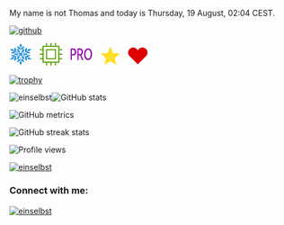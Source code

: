 My name is not Thomas and today is Thursday, 19 August, 02:04 CEST.

[<img src='https://cdn.jsdelivr.net/npm/simple-icons@3.0.1/icons/github.svg' alt='github' height='40'>](https://github.com/einSelbst)  

<a href='https://archiveprogram.github.com/'><img src='https://raw.githubusercontent.com/acervenky/animated-github-badges/master/assets/acbadge.gif' width='40' height='40'></a> <a href='https://docs.github.com/en/developers'><img src='https://raw.githubusercontent.com/acervenky/animated-github-badges/master/assets/devbadge.gif' width='40' height='40'></a> <a href='https://github.com/pricing'><img src='https://raw.githubusercontent.com/acervenky/animated-github-badges/master/assets/pro.gif' width='40' height='40'></a> <a href='https://stars.github.com/'><img src='https://raw.githubusercontent.com/acervenky/animated-github-badges/master/assets/starbadge.gif' width='35' height='35'></a> <a href='https://docs.github.com/en/github/supporting-the-open-source-community-with-github-sponsors'><img src='https://raw.githubusercontent.com/acervenky/animated-github-badges/master/assets/sponsorbadge.gif' width='35' height='35'></a> 

[![trophy](https://github-profile-trophy.vercel.app/?username=einSelbst)](https://github.com/ryo-ma/github-profile-trophy)

<img align="left" src="https://github-readme-stats.vercel.app/api/top-langs?username=einselbst&show_icons=true&locale=en&layout=compact&theme=dracula" alt="einselbst" />

![GitHub stats](https://github-readme-stats.vercel.app/api?username=einSelbst&show_icons=true&count_private=true&theme=dracula)  

![GitHub metrics](https://metrics.lecoq.io/einSelbst)  

![GitHub streak stats](https://github-readme-streak-stats.herokuapp.com/?user=einSelbst)  

![Profile views](https://gpvc.arturio.dev/einSelbst)

<p align="left"> <a href="https://twitter.com/einselbst" target="blank"><img src="https://img.shields.io/twitter/follow/einselbst?logo=twitter&style=for-the-badge&theme=dracula" alt="einselbst" /></a> </p>

<h3 align="left">Connect with me:</h3>
<p align="left">
<a href="https://twitter.com/einselbst" target="blank"><img align="center" src="https://cdn.jsdelivr.net/npm/simple-icons@3.0.1/icons/twitter.svg" alt="einselbst" height="30" width="40" /></a>
</p>


